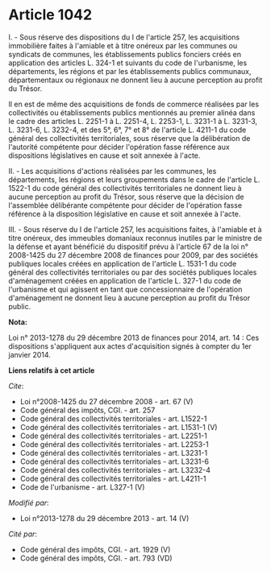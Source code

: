 # Article 1042

I. - Sous réserve des dispositions du I de l'article 257, les acquisitions immobilière faites à l'amiable et à titre onéreux
par les communes ou syndicats de communes, les établissements publics fonciers créés en application des articles L. 324-1 et
suivants du code de l'urbanisme, les départements, les régions et par les établissements publics communaux, départementaux ou
régionaux ne donnent lieu à aucune perception au profit du Trésor. 

Il en est de même des acquisitions de fonds de commerce réalisées par les collectivités ou établissements publics mentionnés
au premier alinéa dans le cadre des articles L. 2251-1 à L. 2251-4, L. 2253-1, L. 3231-1 à L. 3231-3, L. 3231-6, L. 3232-4,
et des 5°, 6°, 7° et 8° de l'article L. 4211-1 du code général des collectivités territoriales, sous réserve que la
délibération de l'autorité compétente pour décider l'opération fasse référence aux dispositions législatives en cause et soit
annexée à l'acte. 

II. - Les acquisitions d'actions réalisées par les communes, les départements, les régions et leurs groupements dans le cadre
de l'article L. 1522-1 du code général des collectivités territoriales ne donnent lieu à aucune perception au profit du
Trésor, sous réserve que la décision de l'assemblée délibérante compétente pour décider de l'opération fasse référence à la
disposition législative en cause et soit annexée à l'acte. 

III. - Sous réserve du I de l'article 257, les acquisitions faites, à l'amiable et à titre onéreux, des immeubles domaniaux
reconnus inutiles par le ministre de la défense et ayant bénéficié du dispositif prévu à l'article 67 de la loi n° 2008-1425
du 27 décembre 2008 de finances pour 2009, par des sociétés publiques locales créées en application de l'article L. 1531-1 du
code général des collectivités territoriales ou par des sociétés publiques locales d'aménagement créées en application de
l'article L. 327-1 du code de l'urbanisme et qui agissent en tant que concessionnaire de l'opération d'aménagement ne donnent
lieu à aucune perception au profit du Trésor public.

**Nota:**

Loi n° 2013-1278 du 29 décembre 2013 de finances pour 2014, art. 14 : Ces dispositions s'appliquent aux actes d'acquisition
signés à compter du 1er janvier 2014.

**Liens relatifs à cet article**

_Cite_:

  - Loi n°2008-1425 du 27 décembre 2008 - art. 67 (V)
  - Code général des impôts, CGI. - art. 257
  - Code général des collectivités territoriales - art. L1522-1
  - Code général des collectivités territoriales - art. L1531-1 (V)
  - Code général des collectivités territoriales - art. L2251-1
  - Code général des collectivités territoriales - art. L2253-1
  - Code général des collectivités territoriales - art. L3231-1
  - Code général des collectivités territoriales - art. L3231-6
  - Code général des collectivités territoriales - art. L3232-4
  - Code général des collectivités territoriales - art. L4211-1
  - Code de l'urbanisme - art. L327-1 (V)

_Modifié par_:

  - Loi n°2013-1278 du 29 décembre 2013 - art. 14 (V)

_Cité par_:

  - Code général des impôts, CGI. - art. 1929 (V)
  - Code général des impôts, CGI. - art. 793 (VD)
